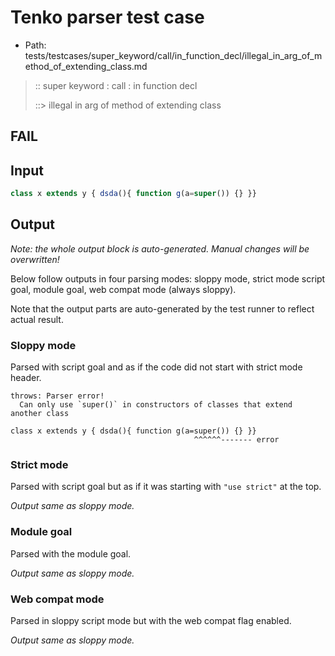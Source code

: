 # Tenko parser test case

- Path: tests/testcases/super_keyword/call/in_function_decl/illegal_in_arg_of_method_of_extending_class.md

> :: super keyword : call : in function decl
>
> ::> illegal in arg of method of extending class
## FAIL

## Input


`````js
class x extends y { dsda(){ function g(a=super()) {} }}
`````

## Output

_Note: the whole output block is auto-generated. Manual changes will be overwritten!_

Below follow outputs in four parsing modes: sloppy mode, strict mode script goal, module goal, web compat mode (always sloppy).

Note that the output parts are auto-generated by the test runner to reflect actual result.

### Sloppy mode

Parsed with script goal and as if the code did not start with strict mode header.

`````
throws: Parser error!
  Can only use `super()` in constructors of classes that extend another class

class x extends y { dsda(){ function g(a=super()) {} }}
                                         ^^^^^^------- error
`````

### Strict mode

Parsed with script goal but as if it was starting with `"use strict"` at the top.

_Output same as sloppy mode._

### Module goal

Parsed with the module goal.

_Output same as sloppy mode._

### Web compat mode

Parsed in sloppy script mode but with the web compat flag enabled.

_Output same as sloppy mode._
